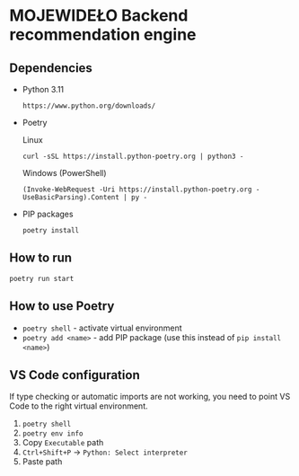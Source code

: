 # MOJEWIDEŁO Backend recommendation engine

## Dependencies

- Python 3.11

  ```
  https://www.python.org/downloads/
  ```

- Poetry

  Linux

  ```
  curl -sSL https://install.python-poetry.org | python3 -
  ```

  Windows (PowerShell)

  ```
  (Invoke-WebRequest -Uri https://install.python-poetry.org -UseBasicParsing).Content | py -
  ```

- PIP packages
  ```
  poetry install
  ```

## How to run

```
poetry run start
```

## How to use Poetry

- `poetry shell` - activate virtual environment
- `poetry add <name>` - add PIP package (use this instead of `pip install <name>`)

## VS Code configuration

If type checking or automatic imports are not working, you need to point VS Code to the right virtual environment.

1. `poetry shell`
1. `poetry env info`
1. Copy `Executable` path
1. `Ctrl+Shift+P` -> `Python: Select interpreter`
1. Paste path
